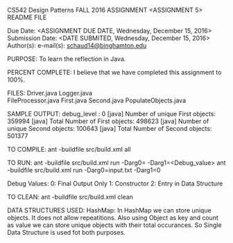 CS542 Design Patterns
FALL 2016
ASSIGNMENT <ASSIGNMENT 5> README FILE

Due Date: <ASSIGNMENT DUE DATE,  Wednesday, December 15, 2016>
Submission Date: <DATE SUBMITED,  Wednesday, December 15, 2016>
Author(s): <Saurabh Chaudhari>
e-mail(s): <schaud14@binghamton.edu>

PURPOSE:
To learn the reflection in Java.

PERCENT COMPLETE:
I believe that we have completed this assignment to 100%.

FILES:
Driver.java
Logger.java         
FileProcessor.java
First.java
Second.java
PopulateObjects.java

SAMPLE OUTPUT:
debug_level : 0
 	[java] Number of unique First objects: 359994
    [java] Total Number of First objects: 498623
    [java] Number of unique Second objects: 100643
    [java] Total Number of Second objects: 501377


TO COMPILE: 
ant -buildfile src/build.xml all

TO RUN:
ant -buildfile src/build.xml run -Darg0=<inputFile> -Darg1=<Debug_value> 
 ant -buildfile src/build.xml run -Darg0=input.txt -Darg1=0

Debug Values:
0: Final Output Only
1: Constructor
2: Entry in Data Structure

TO CLEAN: 
ant -buildfile src/build.xml clean

DATA STRUCTURES USED:
HashMap:
In HashMap we can store unique objects. It does not allow repeatitions.
Also using Object as key and count as value we can store unique objects with their total occurances.
So Single Data Structure is used fot both purposes.